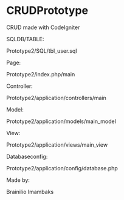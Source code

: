 # CRUDPrototype
CRUD made with CodeIgniter 

SQLDB/TABLE: 

Prototype2/SQL/tbl_user.sql

Page: 

Prototype2/index.php/main 

Controller: 

Prototype2/application/controllers/main

Model:

Prototype2/application/models/main_model

View:

Prototype2/application/views/main_view

Databaseconfig: 

Prototype2/application/config/database.php 

Made by:

Brainilio Imambaks 
